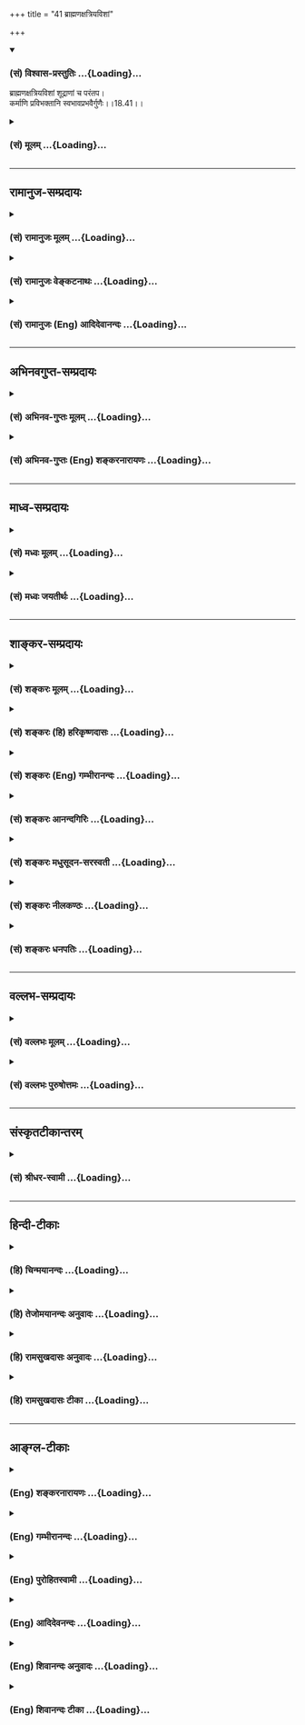+++
title = "41 ब्राह्मणक्षत्रियविशां"

+++
<div class="js_include" newlevelforh1="3" title="(सं) विश्वास-प्रस्तुतिः" unfilled url="/purANam_vaiShNavam/mahAbhAratam/06-bhIShma-parva/03-bhagavad-gItA-parva/saMskRtam/vishvAsa-prastutiH/18_moxa-saMnyAsa-yogaH/41_brAhmaNaxatriyavi.md">
<details open><summary><h3>(सं) विश्वास-प्रस्तुतिः ...{Loading}...</h3></summary>

ब्राह्मणक्षत्रियविशां शूद्राणां च परंतप।  
कर्माणि प्रविभक्तानि स्वभावप्रभवैर्गुणैः।।18.41।।
</details>
</div>
<div class="js_include collapsed" newlevelforh1="3" title="(सं) मूलम्" unfilled url="/purANam_vaiShNavam/mahAbhAratam/06-bhIShma-parva/03-bhagavad-gItA-parva/saMskRtam/mUlam/18_moxa-saMnyAsa-yogaH/41_brAhmaNaxatriyavi.md">
<details><summary><h3>(सं) मूलम् ...{Loading}...</h3></summary>

ब्राह्मणक्षत्रियविशां शूद्राणां च परंतप।  
कर्माणि प्रविभक्तानि स्वभावप्रभवैर्गुणैः।।18.41।।
</details>
</div>


_________________
## रामानुज-सम्प्रदायः
<div class="js_include collapsed" newlevelforh1="3" title="(सं) रामानुजः मूलम्" unfilled url="/purANam_vaiShNavam/mahAbhAratam/06-bhIShma-parva/03-bhagavad-gItA-parva/saMskRtam/rAmAnujaH/mUlam/18_moxa-saMnyAsa-yogaH/41_brAhmaNaxatriyavi.md">
<details><summary><h3>(सं) रामानुजः मूलम् ...{Loading}...</h3></summary>

।।18.41।।**ब्राह्मणक्षत्रियविशां** स्वकीयो भावः स्वभावः
ब्रह्मणादिजन्महेतुभूतं प्राचीनं कर्म इत्यर्थः। तत्प्रभवाः सत्त्वादयो
गुणाः ब्राह्मणस्य स्वभावप्रभवो रजस्तमोऽभिभवेन उद्भूतः सत्त्वगुणः;
क्षत्रियस्य स्वभावप्रभवः सत्त्वतमसोः अभिभवेन उद्भूतो रजोगुणः; वैश्यस्य
स्वभावप्रभवः सत्त्वरजोऽभिभवेन अल्पोद्रिक्तः तमोगुणः; शूद्रस्य
स्वभावप्रभवः तु रजःसत्त्वाभिभवेन अत्युद्रिक्तः तमोगुणः। एभिः
**स्वभावप्रभवैः गुणैः सह प्रविभक्तानि कर्माणि** शास्त्रैः प्रतिपादितानि।
ब्राह्मणादय एवंगुणकाः तेषां च तानि कर्माणि वृत्तयः च एता इति हि विभज्य
प्रतिपादयन्ति शास्त्राणि।

</details>
</div>
<div class="js_include collapsed" newlevelforh1="3" title="(सं) रामानुजः वेङ्कटनाथः" unfilled url="/purANam_vaiShNavam/mahAbhAratam/06-bhIShma-parva/03-bhagavad-gItA-parva/saMskRtam/rAmAnujaH/venkaTanAthaH/18_moxa-saMnyAsa-yogaH/41_brAhmaNaxatriyavi.md">
<details><summary><h3>(सं) रामानुजः वेङ्कटनाथः ...{Loading}...</h3></summary>

  
  
।।18.41।। एवं सर्वेषां संसारिणां गुणत्रयवश्यत्वमुक्तम् अथ
तत्तद्गुणतारतम्यवद्देहयोगिनामधिकारिणां यथाधिकारं शास्त्रैर्विभक्तानि
कर्मादीनि विविच्यन्ते। तस्य परमप्रस्तुतेन
सङ्गत्यर्थमध्यायारम्भप्रक्रान्तं प्रदर्शयति --
त्यागेनेत्यादिना। सन्न्यासशब्दार्थादनन्य इति -- श्रुतावपि हि त्यागेनैके
\[महाना.8।14कैवल्यो.2\] सन्न्यास योगात् \[मुण्डको.3।2।6\]
इत्युभावेकविषयाविति भावःएवम्भूतस्येति --
त्रिविधत्यागयुक्तस्येत्यर्थः। वृत्त्या सहेति कृषिगोरक्ष्यादीनि हि
वक्ष्यमाणानि \[18।44\] जीविकाविशेषा इति भावः।  
  
अत्रब्राह्मणक्षत्ति्रयविशाम् इति समासो द्विजत्वे सति वेदाधिकारात्।
प्राचीनकर्मानुरूपं सत्त्वादिगुणवृद्धिः प्रागेव प्रपञ्चिता; अतस्तद्धेतुकं
कर्मात्र तत्तद्गुणप्रचुरपुरुषासाधारणधर्मतया स्वभाव इति दर्शितम्।
एतेनकर्मवश्या गुणा ह्येते सत्त्वाद्याः पृथिवीपते \[वि.पु.1\] इति
वचनादौपाधिकानां गुणानां चात्र स्वाभाविकतोक्तिशङ्काऽपि निरस्ता।
गुणविभागप्रकारो ब्राह्मपुराणादिषु प्रपञ्चितः। तस्यायं सङ्क्षेपः -- तमः
शूद्रे रजः क्षत्त्रे ब्राह्मणे सत्त्वमुत्तमम् इति। अस्यार्थं वदन्प्रकृतं
विवृणोति -- रजस्तमोभिभवेनोद्भूतः सत्त्वगुण इति। उत्तमशब्दस्यरजः
क्षत्त्रे इत्यादिष्वप्यन्वयमाहक्षत्ति्रयस्येत्यादिना। अल्पोद्रिक्त इति
शूद्राद्व्यवच्छेदाय। अतीन्द्रियाणां गुणानामपि
शास्त्राधीनविभागत्वात्कर्मप्रविभागे गुणानां कर्तृत्वाद्यसम्भवाच्चगुणैः
सहेत्युक्तम्। गुणापेक्षया शास्त्रेण विभक्ततया
गुणप्रविभक्तत्वोपचारादयमेवार्थ उचित इति भावः। कैर्विभक्तानीति
शङ्कायांशास्त्रैरिति शेषपूरणम्। स्वरूपविभागस्य
शास्त्राधीनत्वाभावादसङ्कीर्णबोधनं विवक्षितमित्याह -- प्रतिपादितानीति।
विभज्य प्रतिपादनं विवृणोति -- ब्राह्मणादय इति। कर्मशब्द एव सामान्यतो
वृत्तिमपि संगृह्णाति; तादर्थ्याद्वा तदाक्षेप
इत्यभिप्रायेणाऽऽहवृत्तयश्चेति। जीवनोपाया इत्यर्थः।  
  

</details>
</div>
<div class="js_include collapsed" newlevelforh1="3" title="(सं) रामानुजः (Eng) आदिदेवानन्दः" unfilled url="/purANam_vaiShNavam/mahAbhAratam/06-bhIShma-parva/03-bhagavad-gItA-parva/saMskRtam/rAmAnujaH/english/AdidevAnandaH/18_moxa-saMnyAsa-yogaH/41_brAhmaNaxatriyavi.md">
<details><summary><h3>(सं) रामानुजः (Eng) आदिदेवानन्दः ...{Loading}...</h3></summary>

18.41 The nature of Brahmanas, Ksatriyas, Vaisyas, and Sudras are due to
their respective inherent dispositions. The meaning is that their past
Karma has been the cause of determining births as Brahmanas etc. The
Sattva and other Gunas are the result of such Karma. The Sattva-guna is
born from the inherent nature of the Brahmana becoming dominant by
suppressing the alities of Rajas and Tamas. The ality of Rajas
originates from the inherent nature of the Ksatriyas becoming dominant
by suppressing alities of Sattva and Tamas. Tamoguna arises from the
inherent nature of the Vaisya, becoming dominant in a little way by
suppressing Sattva and Rajas. The duties and works assigned to them
according to the Gunas constituting their inherent nature, are expounded
and allotted by the Sastras in the order described. For the Sastras
analyse that the Brahmanas etc., possess such and such attributes and
such and such are their duties and occupations.

</details>
</div>


_________________
## अभिनवगुप्त-सम्प्रदायः
<div class="js_include collapsed" newlevelforh1="3" title="(सं) अभिनव-गुप्तः मूलम्" unfilled url="/purANam_vaiShNavam/mahAbhAratam/06-bhIShma-parva/03-bhagavad-gItA-parva/saMskRtam/abhinava-guptaH/mUlam/18_moxa-saMnyAsa-yogaH/41_brAhmaNaxatriyavi.md">
<details><summary><h3>(सं) अभिनव-गुप्तः मूलम् ...{Loading}...</h3></summary>

।।18.41 -- 18.60।। एवमियता षण्णां प्रत्येकं त्रिस्वरूपत्वं धृत्यादीनां च
प्रतिपादितम्। तन्मध्यात् सात्त्विके राशौ वर्तमानो दैवीं संपदं प्राप्त इह
ज्ञाने योग्यः; त्वं च तथाविधः इत्यर्जुनः प्रोत्साहितः। अधुना तु इदमुच्यते
-- यदि तावदनया ज्ञानबुद्ध्या कर्मणि भवान् प्रवर्तते तदा
स्वधर्मप्रवृत्त्या विज्ञानपूततया च न कर्मसंबन्धस्तव। अथैतन्नानुमन्यसे;
तदवश्यं तव प्रवृत्त्या तावत् भाव्यम् जातेरेव तथाभावे स्थितत्वात्। यतः
सर्वः स्वभावनियतः +++(S;;N स्वस्वभावनियतः )+++ कुतश्चिद्दोषात्
तिरोहिततत्स्वभावः +++(S;;N -- हिततत्तत्स्वभावः )+++ कंचित्कालं भूत्वापि;
तत्तिरोधायकविगमे स्वभावं व्यक्त्यापन्नं लभत एव। तथाहि एवंविधो वर्णनां
स्वभावः। एवमवश्यंभाविन्यां प्रवृत्तौ ततः फलविभागिता भवेत्।। तदाह --
ब्राह्मणेत्यादि अवशोऽपि तत् इत्यन्तम्। ब्राह्मणादीनां
कर्मप्रविभागनिरूपणस्य स्वभावोऽश्यं नातिक्रामति,+++(S; ; N omit न and read
अतिक्रामति )+++ इति क्षत्रियस्वभावस्य भवतोऽनिच्छतोऽपि प्रकृतिः स्वभावाख्या
नियोक्तृताम् अव्यभिचारेण भजते। केवलं तया नियुक्तस्य पुण्यपापसंबन्धः। अतः
मदभिहितविज्ञानप्रमाणपुरःसरीकारेण कर्माण्यनुतिष्ठ। तथा सति बन्धो
निवर्त्स्यति। इत्यस्यार्थस्य परिकरघटनतात्पर्यं +++(S; ; N -- करबन्धघटन --
)+++ महावाक्यार्थस्य। अवान्तरवाक्यानां स्पष्टा ( ष्टोऽ ) र्थः। समासेन +++(S
omits समासेन )+++ ( श्लो. 50 ) संक्षेपेण। ज्ञानस्य; प्रागुक्तस्य। निष्ठां (
ष्ठा ) वाग्जालपरिहारेण निश्चितामाह। बुद्ध्या विशुद्धया इत्यादि सर्वमेतत्
व्याख्यातप्रायमिति न पुनरायस्यते,+++(N -- रारभ्यते )+++।

</details>
</div>
<div class="js_include collapsed" newlevelforh1="3" title="(सं) अभिनव-गुप्तः (Eng) शङ्करनारायणः" unfilled url="/purANam_vaiShNavam/mahAbhAratam/06-bhIShma-parva/03-bhagavad-gItA-parva/saMskRtam/abhinava-guptaH/english/shankaranArAyaNaH/18_moxa-saMnyAsa-yogaH/41_brAhmaNaxatriyavi.md">
<details><summary><h3>(सं) अभिनव-गुप्तः (Eng) शङ्करनारायणः ...{Loading}...</h3></summary>

18.41 See Comment under 18.60

</details>
</div>


_________________
## माध्व-सम्प्रदायः
<div class="js_include collapsed" newlevelforh1="3" title="(सं) मध्वः मूलम्" unfilled url="/purANam_vaiShNavam/mahAbhAratam/06-bhIShma-parva/03-bhagavad-gItA-parva/saMskRtam/madhvaH/mUlam/18_moxa-saMnyAsa-yogaH/41_brAhmaNaxatriyavi.md">
<details><summary><h3>(सं) मध्वः मूलम् ...{Loading}...</h3></summary>

।।18.41।। Sri Madhvacharya did not comment on this sloka.,

</details>
</div>
<div class="js_include collapsed" newlevelforh1="3" title="(सं) मध्वः जयतीर्थः" unfilled url="/purANam_vaiShNavam/mahAbhAratam/06-bhIShma-parva/03-bhagavad-gItA-parva/saMskRtam/madhvaH/jayatIrthaH/18_moxa-saMnyAsa-yogaH/41_brAhmaNaxatriyavi.md">
<details><summary><h3>(सं) मध्वः जयतीर्थः ...{Loading}...</h3></summary>

।।18.41।। Sri Jayatirtha did not comment on this sloka.  
  

</details>
</div>


_________________
## शाङ्कर-सम्प्रदायः
<div class="js_include collapsed" newlevelforh1="3" title="(सं) शङ्करः मूलम्" unfilled url="/purANam_vaiShNavam/mahAbhAratam/06-bhIShma-parva/03-bhagavad-gItA-parva/saMskRtam/shankaraH/mUlam/18_moxa-saMnyAsa-yogaH/41_brAhmaNaxatriyavi.md">
<details><summary><h3>(सं) शङ्करः मूलम् ...{Loading}...</h3></summary>

।।18.41।। --,ब्राह्मणाश्च क्षत्रियाश्च विशश्च ब्राह्मणक्षत्रियविशः;
तेषां **ब्राह्मणक्षत्रियविशां शूद्राणां च** -- शूद्राणाम् असमासकरणम्
एकजातित्वे सति वेदानधिकारात् -- हे **परंतप; कर्माणि प्रविभक्तानि**
इतरेतरविभागेन व्यवस्थापितानि। केन **स्वभावप्रभवैः** **गुणैः;** स्वभावः
ईश्वरस्य प्रकृतिः त्रिगुणात्मिका माया सा प्रभवः येषां गुणानां ते
स्वभावप्रभवाः; तैः; शमादीनि कर्माणि प्रविभक्तानि ब्राह्मणादीनाम्। अथवा
ब्राह्मणस्वभावस्य सत्त्वगुणः प्रभवः कारणम्; तथा क्षत्रियस्वभावस्य
सत्त्वोपसर्जनं रजः प्रभवः; वैश्यस्वभावस्य तमउपसर्जनं रजः प्रभवः;
शूद्रस्वभावस्य रजउपसर्जनं तमः प्रभवः;
प्रशान्त्यैश्वर्येहामूढतास्वभावदर्शनात् चतुर्णाम्। अथवा;
जन्मान्तरकृतसंस्कारः प्राणिनां वर्तमानजन्मनि स्वकार्याभिमुखत्वेन
अभिव्यक्तः स्वभावः; सः प्रभवो येषां गुणानां ते स्वभावप्रभवाः गुणाः
गुणप्रादुर्भावस्य निष्कारणत्वानुपपत्तेः। स्वभावः कारणम् इति च
कारणविशेषोपादानम्। एवं स्वभावप्रभवैः प्रकृतिभवैः सत्त्वरजस्तमोभिः गुणैः
स्वकार्यानुरूपेण शमादीनि कर्माणि प्रविभक्तानि।। ननु शास्त्रप्रविभक्तानि
शास्त्रेण विहितानि ब्राह्मणादीनां शमादीनि कर्माणि कथम् उच्यते
सत्त्वादिगुणप्रविभक्तानि इति नैष दोषः शास्त्रेणापि ब्राह्मणादीनां
सत्त्वादिगुणविशेषापेक्षयैव शमादीनि कर्माणि प्रविभक्तानि; न गुणानपेक्षया;
इति शास्त्रप्रविभक्तान्यपि कर्माणि गुणप्रविभक्तानि इति उच्यते।। कानि पुनः
तानि कर्माणि इति; उच्यते --,

</details>
</div>
<div class="js_include collapsed" newlevelforh1="3" title="(सं) शङ्करः (हि) हरिकृष्णदासः" unfilled url="/purANam_vaiShNavam/mahAbhAratam/06-bhIShma-parva/03-bhagavad-gItA-parva/saMskRtam/shankaraH/hindI/harikRShNadAsaH/18_moxa-saMnyAsa-yogaH/41_brAhmaNaxatriyavi.md">
<details><summary><h3>(सं) शङ्करः (हि) हरिकृष्णदासः ...{Loading}...</h3></summary>

।।18.41।। तथा सम्पूर्ण गीताशास्त्रका इस प्रकार उपसंहार भी किया जाना
चाहिये कि परम पुरुषार्थकी सिद्धि चाहनेवालोंके द्वारा अनुष्ठान किये
जानेयोग्य यह इतना ही समस्त वेद और स्मृतियोंका अभिप्राय है अतः इस
अभिप्रायसे ये ब्राह्मणक्षत्रियविशाम् इत्यादि श्लोक आरम्भ किये जाते हैं
--, हे परन्तप ब्राह्मण; क्षत्रिय और वैश्य -- इन तीनोंके और शूद्रोंके भी
कर्म विभक्त किये हुए हैं अर्थात् परस्पर विभागपूर्वक निश्चित किये हुए
हैं। ब्राह्मणादिके साथ शूद्रोंको मिलाकरसमास करके न कहनेका अभिप्राय यह है
कि शूद्र द्विज न होनेके कारण वेदपठनमें उनका अधिकार नहीं है। किसके द्वारा
विभक्त किये गये हैं स्वभावसे उत्पन्न हुए गुणोंके द्वारा। स्वभाव यानी
ईश्वरकी प्रकृति -- त्रिगुणात्मिका माया; वह माया जिन गुणोंके प्रभवका यानी
उत्पत्तिका कारण है; ऐसे स्वभावप्रभव गुणोंके द्वारा ब्राह्मणादिके; शम आदि
कर्म विभक्त किये गये हैं। अथवा यों समझो कि ब्राह्मणस्वभावका कारण
सत्त्वगुण है; वैसे ही क्षत्रियस्वभावका कारण सत्त्वमिश्रित रजोगुण है;
वैश्यस्वभावका कारण तमोमिश्रित रजोगुण है और शूद्रस्वभावका कारण रजोमिश्रित
तमोगुण है। क्योंकि उपर्युक्त चारों वर्णोंमें ( गुणोंके अनुसार ) क्रमसे
शान्ति; ऐश्वर्य; चेष्टा और मूढ़ता -- ये अलगअलग स्वभाव देखे जाते हैं।
अथवा यों समझो कि प्राणियोंके जन्मान्तरमें किये हुए कर्मोंके संस्कार; जो
वर्तमान जन्ममें अपने कार्यके अभिमुख होकर व्यक्त हुए हैं; उनका नाम स्वभाव
है। ऐसा स्वभाव जिन गुणोंकी उत्पत्तिका कारण है; वे,स्वभावप्रभव गुण हैं।
गुणोंका प्रादुर्भाव बिना कारणके नहीं बन सकता। इसलिये स्वभाव उनकी
उत्पत्तिका कारण है यह कहकर कारणविशेषका प्रतिपादन किया गया है। इस प्रकार
स्वभावसे उत्पन्न हुए अर्थात् प्रकृतिसे उत्पन्न हुए सत्त्व; रज और तम --
इन तीनों गुणोंद्वारा अपनेअपने कार्यके अनुरूप शमादि कर्म विभक्त किये गये
हैं। पू₀ -- ब्राह्मणादि वर्णोंके शम आदि कर्म तो शास्त्रद्वारा विभक्त
हैं; अर्थात् शास्त्रद्वारा निश्चित किये गये हैं फिर यह कैसे कहा जाता है;
कि सत्त्व आदि तीनों गुणोंद्वारा विभक्त किये गये हैं उ₀ -- यह दोष नहीं
है; क्योंकि शास्त्रद्वारा भी ब्राह्मणादिके शमादि कर्म सत्त्वादि
गुणभेदोंकी अपेक्षासे ही विभक्त किये गये हैं; बिना गुणोंकी अपेक्षासे
नहीं। अतः शास्त्रद्वारा विभक्त किये हुए भी कर्म; गुणोंद्वारा विभक्त किये
गये हैं; ऐसा कहा जाता है।

</details>
</div>
<div class="js_include collapsed" newlevelforh1="3" title="(सं) शङ्करः (Eng) गम्भीरानन्दः" unfilled url="/purANam_vaiShNavam/mahAbhAratam/06-bhIShma-parva/03-bhagavad-gItA-parva/saMskRtam/shankaraH/english/gambhIrAnandaH/18_moxa-saMnyAsa-yogaH/41_brAhmaNaxatriyavi.md">
<details><summary><h3>(सं) शङ्करः (Eng) गम्भीरानन्दः ...{Loading}...</h3></summary>

18.41 Parantapa, O scorcher of enemies; karmani, the duties;
brahmana-ksatriya-visam, of the Brahmanas, the Ksatriyas and the
Vaisyas; ca, as also; sudranam, of the Surdras-the Sudras have not been
included with the others (in the compund word) because, owing to their
having a single birth, \[Sudras have no right to be invested with the
sacred thread which, in the case of the other three castes, symbolizes a
second birth.\] they have no right to (the study of) the Vedas;
pravibhaktani, have been fully classified, have been prescribed by
making distinctions among them;-according to what;-gunahi, according to
the gunas; svabhava-prabhavaih, born from Nature. Nature means the
Praktrti of God, His Maya consisting of the three gunas. 'Born from
Nature' means 'born of these three gunas. In accordnace with these the
duties such as control of the internal organs, etc. of the Brahmanas and
others have been classified. Or (the meaning is): The source of the
nature of the Brahmanas is the ality of sattva. Similarly, the source of
the nature of the Ksatriyas is rajas, with sattva as a subordinate
(ality); the source of the nature of the Vaisyas is rajas, with tamas as
the subordinate (ality); the source of the nature of the Sudras is
tamas, with rajas as the subordinate (ality); for the natures of the
four are seen to be tranillity. lordliness, industriousness and dullness
respectively. Or, svabhava (nature) means the (individual) tendencies of
creatures earned in their past lives, which have become manifest in the
present life for yielding their own results. The gunas which have that
svabhava as their source (prabhava) are svabhava-prabhavah gunah. Since
the manifestation of the gunas cannot logically be uncaused, therefore a
specific cause \[i.e. the tendencies are the efficient cause, and Nature
is the material cause.\] has been posited by saying that Nature is the
cause. Thus, the duties such as control of the internal organs etc. have
been classified in keeping with the effects of the gunas, sattva, rajas
and tamas, which are born of Nature, born of Prakrti. Objection: Well,
are not the duties like controlling the internal organs etc. of the
Brahmanas and others classified and enjoined by the scriptures; Why is
it said that they are classified according to the gunas sattva etc.;
Reply: This objection is not valid. For, the duties like controlling the
internal organs etc. of the Brahmanas and others have been classified
even by the scriptures verily in keeping with the specific alities
sattva etc.; certainly, not without reference to the gunas. Hence,
though the duties have been divided by the scriputres, they are said to
have been classified according to the gunas. Which, again, are those
duties; They are being spoken of:

</details>
</div>
<div class="js_include collapsed" newlevelforh1="3" title="(सं) शङ्करः आनन्दगिरिः" unfilled url="/purANam_vaiShNavam/mahAbhAratam/06-bhIShma-parva/03-bhagavad-gItA-parva/saMskRtam/shankaraH/AnandagiriH/18_moxa-saMnyAsa-yogaH/41_brAhmaNaxatriyavi.md">
<details><summary><h3>(सं) शङ्करः आनन्दगिरिः ...{Loading}...</h3></summary>

।।18.41।। प्रकरणार्थमुपसंहृतमनुवदति -- **सर्व इति।** तस्यानेकात्मकत्वेन
हेयत्वं सूचयति -- **क्रियेति।** निर्गुणादात्मनो वैलक्षण्याच्च तस्य
हेयतेत्याह -- **सत्त्वेति।** अनर्थत्वाच्च तस्य त्याज्यत्वमनर्थत्वं
चाविद्याकल्पितत्वेनावस्तुनो वस्तुवद्भानादित्याह -- **अविद्येति।** न
केवलमष्टादशे संसारो दर्शितः; किंतु पञ्चदशेपीत्याह -- **वृक्षेति।**
चकारादुक्तः संसार इत्यनुकृष्यते। संसारध्वस्तिसाधनं सम्यग्ज्ञानं च
तत्रैवोक्तमित्याह -- **असङ्गेति।** वृत्तमनूद्यानन्तरसंदर्भतात्पर्यमाह --
**तत्र चेति।** उक्तो निवर्तयिषितः संसारः सतिसप्तम्या परामृश्यते; सर्वो
हि संसारो गुणत्रयात्मकः। नच गुणानां प्रकृत्यात्मकानां संसारकारणीभूतानां
निवृत्तिर्युक्ता प्रकृतेर्नित्यत्वादित्याशङ्कायां
स्वधर्मानुष्ठानात्तत्त्वज्ञानोत्पत्त्या गुणानामज्ञानात्मकानां
निवृत्तिर्यथा भवति तथा स्वधर्मजातं
वक्तव्यमित्युत्तरग्रन्थप्रवृत्तिरित्यर्थः।
तत्तद्वर्णप्रयुक्तधर्मजातानुपदेशे चोपसंहारप्रकरणप्रकोपः स्यादित्याह --
**सर्वश्चेति।** उपसंहृते गीताशास्त्रार्थे यद्यपि सर्वो वेदार्थः
स्मृत्यर्थश्च सर्व उपसंहृतस्तथापि मुमुक्षुभिरनुष्ठेयमस्ति
वक्तव्यमवशिष्टमित्याशङ्क्याह -- **एतावानिति।**
अनुष्ठेयपरिमाणनिर्धारणवदुक्तशङ्कानिवर्तनं
शास्त्रार्थोपसंहारश्चेत्येतदुभयं चकारार्थः। संप्रति  
  
वर्णचतुष्टयस्यानुष्ठेयं धर्मजातं संकीर्णमिति सूत्रमुपन्यस्यति --
**ब्राह्मणेति।** उपनयनसंस्कारवत्त्वे सति वेदाधिकारित्वं समानमिति
त्रयाणां समासकरणम्। इतरेषामसमासे हेतुमाह -- **शूद्राणामिति।**
एकजातित्वमुपनयनवर्जितत्वं कर्मणामसंकीर्णत्वेन व्यवस्थापकं प्रश्नपूर्वकं
प्रकटयति -- **केनेत्यादिना।** स्वभावप्रभवैर्गुणैरित्यस्यार्थान्तरमाह --
**अथवेति।** उक्तव्यवस्थायां कार्यदर्शनं प्रमाणयति -- **प्रशान्तीति।**
स्वभावशब्दस्यार्थान्तरमाह -- **अथवेति।** किमिति
गुणाभिव्यक्तेरुक्तवासनाधीनत्वं तत्राह -- **गुणेति।** ननु नास्ति
गुणप्रादुर्भावस्य निष्कारणत्वं प्रकृतिजैर्गुणैरिति
प्रकृतेर्गुणकारणत्वाभिधानादत आह -- **स्वभाव इति।** वासनाकारणमिति
गुणव्यक्तेर्निमित्तकारणत्वं विवक्षितं प्रकृतिस्तूपादानमिति भावः।
उक्तमुपसंहरति -- **एवमिति।** स्वभावप्रभवैः सत्त्वादिगुणैर्ब्राह्मणादीनां
कर्माणि प्रविभक्तानीत्युक्तमाक्षिपति -- **नन्विति।** शास्त्रस्य
धर्मविभागहेतोः सत्त्वादिविशेषापेक्षयैव विभागज्ञापकत्वादुभयत्र
विभागहेतुत्वोक्तिरविरुद्धेति परिहरति -- **नैष दोष इति।**

</details>
</div>
<div class="js_include collapsed" newlevelforh1="3" title="(सं) शङ्करः मधुसूदन-सरस्वती" unfilled url="/purANam_vaiShNavam/mahAbhAratam/06-bhIShma-parva/03-bhagavad-gItA-parva/saMskRtam/shankaraH/madhusUdana-sarasvatI/18_moxa-saMnyAsa-yogaH/41_brAhmaNaxatriyavi.md">
<details><summary><h3>(सं) शङ्करः मधुसूदन-सरस्वती ...{Loading}...</h3></summary>

।।18.41।। तदेवं सत्त्वरजस्तमोगुणात्मकः क्रियाकारकफललक्षणः सर्वः संसारो
मिथ्याज्ञानकल्पितोऽनर्थश्चतुर्दशाध्यायोक्त उपसंहृतः। पञ्चदशे च
वृक्षरूपककल्पनया तमुक्त्वाअश्वत्थमेनं सुविरूढमूलमसङ्गशस्त्रेण दृढेन
छित्त्वा। ततः पदं तत्परिमार्गितव्यं यस्मिन्गता न निवर्तन्ति भूयः
इत्यसङ्गशस्त्रेण विषयवैराग्येण तस्य छेदनं कृत्वा परमात्मान्वेष्टव्य
इत्युक्तं; तत्र सर्वस्य त्रिगुणात्मकत्वे त्रिगुणात्मकस्य संसारवृक्षस्य
कथं छेदोऽसङ्गशस्त्रस्यैवानुपपत्तेरित्याशङ्कायां
स्वस्वाधिकारविहितैर्वर्णाश्रमधर्मैः
परितोष्यमाणात्परमेश्वरादसङ्गशस्त्रलाभ इति वदितुमेतावानेव सर्ववेदार्थः
परमपुरुषार्थमिच्छद्भिरनुष्ठेय इति च गीताशास्त्रार्थ उपसंहर्तव्य
इत्येवमर्थमुत्तरं प्रकरणमारभ्यते। तत्रेदं सूत्रम् -- ब्राह्मणेति।
त्रयाणां समासकरणं द्विजत्वेन वेदाध्ययनादितुल्यधर्मत्वकथनार्थम्।
शूद्राणामिति पृथक्करणमेकजातित्वेन वेदानधिकारित्वज्ञानपनार्थम्। तथाच
वसिष्ठःचत्वारो वर्णा ब्राह्मणक्षत्रियवैश्यशूद्रास्तेषां त्रयो वर्णा
द्विजातयो ब्राह्मणक्षत्रियवैश्याः तेषांमातुरग्रेऽधिजननं द्वितीयं
मौञ्जीबन्धने। अत्रास्य माता सावित्री पिता त्वाचार्य उच्यते इति। तथा
प्रतिविशिष्टं चातुर्वर्ण्यं स्थानविशेषाच्चब्राह्मणोऽस्य
मुखमासीद्बाहूराजन्यः कृतः। ऊरू तदस्य यद्वैश्यः पद्भ्यां शूद्रो अजायत
इत्यपि निगमो भवतिगायत्र्या ब्राह्मणमसृजत त्रिष्टुभा राजन्यं जगत्या
वैश्यं न केनचिच्छन्दसा शूद्रमित्यसंस्कारो विज्ञायते इतिशूद्रश्चतुर्थो
वर्ण एकजातिः इति च गौतमः। हे परन्तप शत्रुतापन; तेषां चतुर्णामपि वर्णानां
कर्माणि प्रकर्षेण विभक्तानीतरेतरविभागेन व्यवस्थितानि। कैः
स्वभावप्रभवैर्गुणैर्ब्राह्मण्यादिस्वभावस्य प्रभवैर्हेतुभूतैर्गुणैः
सत्त्वादिभिः। तथाहि ब्राह्मणस्वभावस्य सत्त्वगुण एव प्रभवः
प्रशान्तत्वात्। क्षत्रियस्वभावस्य सत्त्वोपसर्जनं रज ईश्वरभावात्।
वैश्यस्वभावस्य तमउपसर्जनं रज ईहास्वभावत्वात्। शूद्रस्वभावस्य रजउपसर्जनं
तमो मूढस्वभावत्वात्। अथवा मायाख्या प्रकृतिः स्वभावस्तत उपादानात्प्रभवो
येषां तैः। प्राग्भवीयः संस्कारो वर्तमाने भवे स्वफलाभिमुखत्वेनाभिव्यक्तः
स्वभावः स निमित्तत्वेन प्रभवो येषामिति वा। शास्त्रस्यापि
पुरुषस्वभावसापेक्षत्वाच्छास्त्रेण प्रविभक्तान्यपि गुणैः
प्रविभक्तानीत्युच्यन्ते। आख्यातानामर्थं बोधयतामधिकारिशक्तिः सहकारिणी इति
न्यायात्। तथाहि गौतमःद्विजातीनामध्ययनमिज्या दानं ब्राह्मणस्याधिकाः
प्रवचनयाजनप्रतिग्रहाः। पूर्वेषु नियमस्तु राज्ञोऽधिकं रक्षणं सर्वभूतानां
न्याय्यदण्डत्वं; वैश्यस्याधिकं कृषिवणिक्पाशुपाल्यं कुसीदं च;
शूद्रश्चतुर्थो वर्ण एकजातिस्तस्यापि सत्यं कामः अक्रोधः शौचमाचमनार्थे
पाणिपादप्रक्षालनमेवैके श्राद्धकर्म भृत्यभरणं स्वदारवृत्तिः
परिचर्योत्तरेषामिति। अत्र साधारणा असाधारणाश्च धर्मा उक्ताः।
पूर्वेष्वध्ययनेज्यादानेषु नियमोऽवश्यकर्तव्यत्वं नतु
प्रवचनयाजनप्रतिग्रहेषु वृत्त्यर्थत्वादित्यर्थः। वणिक् वाणिज्यं; कुसीदं
वृद्ध्यै धनप्रयोगः; उत्तरेषामिति श्रेष्ठानां द्विजातीनामित्यर्थः।
वसिष्ठोऽपिषट्कर्माणि ब्राह्मणस्याध्ययनमध्यापनं यज्ञो याजनं दानं
प्रतिग्रहश्चेति; त्रीणि राजन्यस्याध्ययनं यज्ञो दानं च शस्त्रेण च
प्रजापालनं स्वधर्मस्तेन जीवेत्। एतान्येव त्रीणि वैश्यस्य
कृषिर्वणिक्पाशुपाल्यं कुसीदं,च। तेषां परिचर्या शूद्रस्येति।
आपस्तम्बोऽपिचत्वारो वर्णा ब्राह्मणक्षत्रियवैश्यशूद्रास्तेषां पूर्वः
पूर्वो जन्मतः श्रेयान् स्वकर्म ब्राह्मणस्याध्ययनमध्यापनं यज्ञो याजनं
दानं प्रतिग्रहणं दायाद्यं शिलोञ्छाद्यन्यच्चाप्यपरिगृहीतमेतान्येव।
क्षत्रियस्याध्यापनयाजनप्रतिग्रहणानीति परिहाय युद्धदण्डादिकानि।
क्षत्रियवत् वैश्यस्य दण्डयुद्धवर्जं कृषिगोरक्षवाणिज्याधिकं; परिचर्या
शूद्रस्येतरेषां वर्णानाम् इति। मनुरपिअध्यापनं चाध्ययनं यजनं याजनं तथा।
दानं प्रतिग्रहं चैव ब्राह्मणानामकल्पयत्।। प्रजानां रक्षणं
दानमिज्याध्ययनमेव च। विषयेष्वप्रसक्तिं च क्षत्रियस्य समादिशत्।। पशूनां
रक्षणं दानमिज्याध्ययनमेव व। वणिक्पथं कुसीदं च वैश्यस्य कृषिमेव च। एकमेव
तु शूद्रस्य प्रभुः कर्म समादिशत्। एतेषामेव वर्णानां शुश्रूषामनसूया।।
इति। एवं चतुर्णामपि वर्णानां गुणभेदेन कर्माणि प्रविभक्तानि।

</details>
</div>
<div class="js_include collapsed" newlevelforh1="3" title="(सं) शङ्करः नीलकण्ठः" unfilled url="/purANam_vaiShNavam/mahAbhAratam/06-bhIShma-parva/03-bhagavad-gItA-parva/saMskRtam/shankaraH/nIlakaNThaH/18_moxa-saMnyAsa-yogaH/41_brAhmaNaxatriyavi.md">
<details><summary><h3>(सं) शङ्करः नीलकण्ठः ...{Loading}...</h3></summary>

।।18.41।। एवं पञ्चदशे संसाराश्वत्थमसङ्गशस्त्रेण च्छित्त्वा परं पदं
परिमार्गितव्यमित्युक्तं तत्रात्मनोऽसङ्गत्वोपपादनाय क्रियाकारकफललक्षणस्य
कृत्स्नस्य संसारस्य त्रिगुणात्मकत्वमुक्तम्।
नह्यात्मानात्मनोर्गुणातीतगुणात्मकयोः सङ्गः संभवति।
नह्याकाशान्तर्वर्तिपृथिव्यादिगुणेन गन्धादिनाकाशः संसृज्यते
तद्वदित्युक्तम्। समाप्तः शास्त्रार्थः। अथेदानीं
सर्वगीताशास्त्रार्थमुपसंहर्तुमसङ्गशस्त्राप्त्युपायं च प्रदर्शयितुं
प्रकरणान्तरमारभते -- ब्राह्मणेत्यादिना। शूद्राणामसमासकरणं वेदानधिकारात्।
प्रविभक्तानि असंकीर्णानि। तत्र हेतुमाह स्वभावप्रभवैर्गुणैः। स्वभाव
ईश्वरस्य प्रकृतिस्त्रिगुणात्मिका सैव प्रभवो हेतुर्येषां गुणानां ते
स्वभावप्रभवास्तैः। यद्वा ब्राह्मणस्वभावस्य सत्त्वगुण एव प्रभवः
शान्तत्वात्। क्षत्रियस्वभावस्य सत्त्वोपसर्जनं रजः ईश्वरस्वभावत्वात्।
वैश्यस्वभावस्य तम उपसर्जनं रजः कृष्यादिस्वभावत्वात्। शूद्रस्वभावस्य रज
उपसर्जनं तमः शुश्रूषास्वभावत्वात्। अथवा स्वभावः प्राग्भवीयः
संस्कारस्तत्प्रभवैर्न तु जातिमात्रप्रभवैः पक्षिणामाकाशगमनवत्। अतएव
जात्यन्तरव्यावृत्तानां धर्माणां शमादिषु पाठो न दृश्यते। नहि
शूद्राद्व्यावृत्तं,त्रैवर्णिकानामध्ययनादिकं वा इतरद्वयाद्व्यावृत्तं
ब्राह्मणानामध्यापनादिकं वा इह पठ्यते। किंतु सर्वे सर्वजातीयानां साधारणा
धर्माः शमादयो दृश्यन्ते। यथाहि द्रोणादिषु ब्राह्मणेष्वपि शौर्यादिकं
भरतादिषु क्षत्रियेष्वपि शमादिकं दृष्टम् एवमितरत्र।
तस्माद्यस्मिन्कस्मिंश्चिद्वर्णे शमादयो दृश्यन्ते स
शूद्रोऽप्येतैर्लक्षणैर्ब्राह्मण एव ज्ञातव्यः। यत्र च ब्राह्मणेऽपि
शूद्रधर्मा दृश्यन्ते स शूद्र एव। तथा चारण्यके सर्पभूतं नहुषं प्रति
युधिष्ठिरवाक्यम्सत्यं दानं क्षमा शीलमानृशंस्यं तपो घृणा। दृश्यन्ते यत्र
नागेन्द्र स ब्राह्मण इति स्मृतः। तथायत्रैतल्लक्ष्यते सर्प वृत्तं स
ब्राह्मणः स्मृतः। यत्रैतन्न भवेत्सर्प तं शूद्रमिति निर्दिशेत् इति।
जातिधर्मास्तु मनुना दर्शिताःअध्यापनं चाध्ययनं यजनं याजनं तथा। दानं
प्रतिग्रहं चैव ब्राह्मणानामकल्पयत्। प्रजानां रक्षणं दानमिज्याध्ययनमेव च।
विषयेष्वप्रसक्तिं च क्षत्रियस्य समासतः। पशूनां रक्षणं दानमिज्याध्ययनमेव
च। वणिक्पथं कुसीदं च वैश्यस्य कृषिमेव च। एकमेव तु शूद्रस्य प्रभुः कर्म
समादिशत्। एतेषामेव वर्णानां शुश्रूषामनसूयया। इति। तस्मात् शमादयो
यत्राब्राह्मणे ब्राह्मणे वा दृश्यन्ते स एव ब्राह्मण इत्यत्र
विवक्षितम्। स्वे स्वे कर्मण्यभिरतः संसिद्धिं लभते नरः इत्यत्र तु
मनूक्तान्यध्यापनादीन्येव स्वकर्माणि ग्राह्याणि न तु शमदमादीनि। नहि
ज्ञानविज्ञानवतोऽन्या संसिद्धिर्लब्धव्यास्ति। तस्माच्छमदमादयो
ब्रह्मिष्ठस्यैव ब्राह्मणस्य लक्षणमिति दिक्।

</details>
</div>
<div class="js_include collapsed" newlevelforh1="3" title="(सं) शङ्करः धनपतिः" unfilled url="/purANam_vaiShNavam/mahAbhAratam/06-bhIShma-parva/03-bhagavad-gItA-parva/saMskRtam/shankaraH/dhanapatiH/18_moxa-saMnyAsa-yogaH/41_brAhmaNaxatriyavi.md">
<details><summary><h3>(सं) शङ्करः धनपतिः ...{Loading}...</h3></summary>

।।18.41।। एवं क्रियादिलक्षणस्य संसारस्य त्रिगुणात्मकत्वप्रतिपादकेन
प्रकरणेन चतुर्दशसप्तदशाध्यायोक्तोऽर्थ उपसंहृतः
चोर्ध्वमूलमधःशाखमित्यादिनाऽविद्यापरिकल्पितं संसारं
वृक्षरुपेणाभिधायअसङ्गशस्त्रेण दृढेन छित्त्वा। ततः पदं तत्परिमार्गितव्यं
यस्मिन्गता न निवर्तन्ति भूयः इत्यसङ्गस्त्रेण विषयवैराग्येण तस्य छेदनं
कृत्वा परमात्मान्वेष्टव्य इत्युक्तम्। तत्र सर्वस्य त्रिगुणात्मकत्वे
त्रिगुणात्मकस्य संसारवृक्षस्य कथं
छेदोऽसङ्गशस्त्रस्यैवानुपपत्तेरित्याशङ्कायां
स्वस्वाधिकारविहितैर्वर्णाश्रमधर्मैः
परितोष्यमाणात्परमेश्वरादसङ्गशस्त्रलाभ इति वदितुमेतावानेव सर्ववेदार्थः
परमपुरुषार्थमिच्छद्भिननुष्ठेय इति च गीताशास्त्रार्थ उपसंहर्तव्य
इत्येवमर्थमुत्तरं प्रकरणमारभ्यते। तत्रेदं सूत्रम् -- त्रयाणां समासकरणं
द्विजत्वेन वेदाध्ययनादितुल्यधर्मत्वकथनार्थम्। शूद्राणामिति
पृथक्करणमेकजातित्वेन वेदानधिकारित्वज्ञापनार्थम्। तथाच वसिष्ठःचत्वारो
वर्णा ब्राह्मणक्षत्रियवैश्यशूद्रास्तेषां त्रयो त्वाचार्य उच्यते इति। तथा
प्रतिविशिष्टं चातुर्वर्ण्य स्थाननिशेषाच्चब्राह्मणोऽस्य
मुखमासीद्वाहूराजन्यः कृतः। ऊरु तदस्य यद्वैश्यः पध्भां सूद्रो अजायत
र्दिशति। शूद्राणां च कर्माणि शमदमादीनि प्रविभक्तानि इतरेतविभागेन
व्यवस्थितानि। कैरित्यपेक्षायामाह -- स्वभावप्रभवैर्गुणैः ईश्वरस्य
त्रिगुणात्मिका प्रकृतिः स्वभावः स प्रभवः कारणं येषां तैर्गुणैः। यद्वा
स्वभावस्य प्रभवास्तैस्तथाच ब्राह्मणस्वभावस्य सत्त्वगुणः प्रभवः कारणं;
तथा क्षत्रियस्वभावस्य सत्त्वोपसर्जनं रजः प्रभवः; वैश्यस्वभावस्य
तमउपसर्जनं रजः प्रभवः; शूद्रस्वभावस्य रजउपसर्जनं तमः प्रभवः।
शान्त्यैश्वर्येहामूढस्वभावदर्शनाच्चतुर्णाम्। अथवा जन्मान्तरकृतसंस्कारः
प्राणिनां वर्तमानजन्मनि स्वकार्याभिमुखत्वेनाभिव्यक्तः स्वभावः स प्रभवो
येषां तैः प्रकृत्युद्वोधितैर्गुणैः स्वकार्यानुरुप्येण ब्राह्मणादीनां
शमादीनि कर्माणि प्रविभक्तानि शास्त्रेणापि ब्राह्मणादीनां
सत्त्वादिगुणविशेषापेक्षयैव शमादीनि कर्माणि प्रविभक्तानि नतु
गुणानपेक्षयेति शास्त्रविभक्तान्यपि तानि गुणविभक्तान्युच्यन्ते।
क्षत्रियस्वभावजं शत्रुतापनरुपं कर्म त्यक्तुमशक्यमङगीकर्तुं योग्योऽसीति
सूचयति परंतपेति संबोधनेन।

</details>
</div>


_________________
## वल्लभ-सम्प्रदायः
<div class="js_include collapsed" newlevelforh1="3" title="(सं) वल्लभः मूलम्" unfilled url="/purANam_vaiShNavam/mahAbhAratam/06-bhIShma-parva/03-bhagavad-gItA-parva/saMskRtam/vallabhaH/mUlam/18_moxa-saMnyAsa-yogaH/41_brAhmaNaxatriyavi.md">
<details><summary><h3>(सं) वल्लभः मूलम् ...{Loading}...</h3></summary>

।।18.41।। एवं च त्यागेनैकेऽमृतत्वमानशुः \[महाना.8।14कैव.2\] इति
मोक्षसाधनतया निर्दिष्टः त्यागः सन्न्यासशब्दार्थः; न तदन्यः स च
कर्तृत्वकामफलानां न्यासरूपः स्वस्मिन् तत्कर्तृत्वत्यागश्च
परपुरुषान्तर्यामिकर्तृकत्वाद्यनुसन्धानेनेति सर्वं सगुणनिरूपणे
सत्त्वगुणवृद्धिकार्यमिति तथोक्तम् इदानीमेवम्भूतकर्माधिकारिणां
ब्राह्मणादीनां स्वभावानुसारिसत्त्वादिगुणभेदभिन्नवृत्त्या सह
कर्त्तव्यकर्मस्वरूपं निरूपयति ब्राह्मणक्षत्ति्रयविशामिति। स्वभावः सहजः
संस्कारात्मकस्तत्प्रभवैर्गुणैर्विभद्यंते; तत्र स्वभावप्रभवैर्गुणैः
सात्त्विका ब्राह्मणाः सृष्टाः; सात्त्विकराजसाः क्षत्ति्रयाः; तामसराजसा
वैश्याः; तामसाः शूद्राः एषामपि व्यत्यये निजपूर्वकृतिरेव हेतुरिति हे
परन्तप पुरा तथा प्रविभक्तानि कर्माणि।

</details>
</div>
<div class="js_include collapsed" newlevelforh1="3" title="(सं) वल्लभः पुरुषोत्तमः" unfilled url="/purANam_vaiShNavam/mahAbhAratam/06-bhIShma-parva/03-bhagavad-gItA-parva/saMskRtam/vallabhaH/puruShottamaH/18_moxa-saMnyAsa-yogaH/41_brAhmaNaxatriyavi.md">
<details><summary><h3>(सं) वल्लभः पुरुषोत्तमः ...{Loading}...</h3></summary>

  
  
।।18.41।। नन्वेवं चेत्सर्वं त्रिगुणात्मकमेव तदा गुणात्मकस्य जीवस्य
त्रिगुणात्मकबन्धकक्रियादिकरणात् कथं मोक्षः इत्याशङ्क्य शास्त्रद्वारा
जीवोद्धारं कर्तुं शास्त्रस्वरूप ज्ञानार्थं प्रसङ्गादर्जुनाय
गीतामाहात्म्यतः पूर्वोक्तमुपसंहरन् मोक्षप्रकरणमारभते -- ब्राह्मणेत्यादि
यावदध्यायसमाप्ति। हे परन्तप परमुत्कृष्टं तपो यस्येत्यनेन
श्रवणयोग्यतोक्ता। ब्राह्मणक्षत्ति्रयविशां त्रैवर्णिकानां च पुनः
शूद्राणां -- वेदानधिकृतत्वाछूद्राणां भिन्नतया कथनम् -- स्वभावः स्वस्य मम
यो भावः सात्त्विकादिभेदेन विचित्रदर्शनेच्छा तेन प्रभव उत्पत्तिर्येषां
तैरेतादृशैर्गुणैः कर्माणि प्रविभक्तानि प्रकर्षेण विभागतः
सात्त्विकादेर्विहितानीत्यर्थः।  
  

</details>
</div>


_________________
## संस्कृतटीकान्तरम्
<div class="js_include collapsed" newlevelforh1="3" title="(सं) श्रीधर-स्वामी" unfilled url="/purANam_vaiShNavam/mahAbhAratam/06-bhIShma-parva/03-bhagavad-gItA-parva/saMskRtam/shrIdhara-svAmI/18_moxa-saMnyAsa-yogaH/41_brAhmaNaxatriyavi.md">
<details><summary><h3>(सं) श्रीधर-स्वामी ...{Loading}...</h3></summary>

।।18.41।। ननु च यद्येवं सर्वमपि क्रियाकारकफलादिकं प्राणिजातं च
त्रिगुणात्मकमेव कथं तर्ह्यस्य मोक्ष इत्यपेक्षायां स्वस्वाधिकारविहितैः
कर्मभिः परमेश्वराराधनात्तत्प्रसादलब्धज्ञानेनेत्येवं सर्वगीतार्थसारं
संगृह्य प्रदर्शयितुं प्रकरणान्तरमारभते **-- ब्राह्मणेत्यादि
यावदध्यायसमाप्ति।** हे परंतप शत्रुतापन; ब्राह्मणानां क्षत्रियाणां विशां
च शूद्राणां च कर्माणि प्रविभक्तानि प्रकर्षेण विभागतो विहितानि। शूद्राणां
स्वभावात्पृथक्करणं द्विजत्वाभावेन वैलक्षण्यात्। विभागोपलक्षणमाह --
स्वभावः सात्त्विकादिः प्रभवति प्रादुर्भवति येभ्यस्तैर्गुणैरुपलक्षणभूतैः।
यद्वा स्वभावः पूर्वजन्मसंस्कारस्तस्मात्प्रादुर्भूतैरित्यर्थः। तत्र
सत्त्वप्रधाना ब्राह्मणाः; सत्त्वोपसर्जनरजःप्रधानाः क्षत्रियाः;
तमउपसर्जनरजःप्रधाना वैश्याः; रजउपसर्जनतमःप्रधानाः शूद्राः।

</details>
</div>


_________________
## हिन्दी-टीकाः
<div class="js_include collapsed" newlevelforh1="3" title="(हि) चिन्मयानन्दः" unfilled url="/purANam_vaiShNavam/mahAbhAratam/06-bhIShma-parva/03-bhagavad-gItA-parva/hindI/chinmayAnandaH/18_moxa-saMnyAsa-yogaH/41_brAhmaNaxatriyavi.md">
<details><summary><h3>(हि) चिन्मयानन्दः ...{Loading}...</h3></summary>

।।18.41।। प्रकृति के तीन गुणों का विस्तृत वर्णन करने के पश्चात्; भगवान्
श्रीकृष्ण उन गुणों के आधार पर ही मानव समाज का ब्राह्मण; क्षत्रिय; वैश्य
और शूद्र इन चार वर्णों में विवेकपूर्ण विभाजन करते हैं। इन चार वर्णों के
लोगों में कर्तव्यों का विभाजन प्रत्येक वर्ग के लोगों के स्वभावानुसार
किया गया है। स्वभाव का अर्थ प्रत्येक मनुष्य के अन्तकरण के विशिष्ट
संस्कार हैं; जो किसी गुण विशेष के आधिक्य से प्रभावित हुए रहते हैं।
कर्तव्यों के इस विभाजन में व्यक्ति के स्वभाव एवं व्यवहार को ध्यान में
रखा जाता है। किसी व्यक्ति की श्रेष्ठता या हीनता का मापदण्ड उस व्यक्ति की
शरीर रचना अथवा उसके केशों का वर्ण नहीं हो सकता श्रेष्ठता का मापदण्ड केवल
उसका स्वभाव और व्यवहार ही हो सकता है। मनुष्यों के स्वभावों में विभिन्नता
होने के कारण उनको सौंपे गये अधिकारों एवं कर्तव्यों में विभिन्नता होना
स्वाभाविक ही है। अत ब्राह्मणादि चारों वर्णों के कर्तव्य परस्पर भिन्न
भिन्न हैं तथापि सबका लक्ष्य समाजधारणा एवं सबकी आध्यात्मिक प्रगति ही है।
प्रत्येक वर्ण के लिए शास्त्रों में विधान किये हुए कर्तव्यों का पालन; यदि
उसउस वर्ण का व्यक्ति करता है तो वह व्यक्ति क्रमश तमस एवं रजस से ऊपर उठकर
सत्त्वगुण में स्थित हो सकता है। तत्पश्चात् ही त्रिगुणातीत आत्मस्वरूप की
अनुभूति में निष्ठा संभव होगी। प्रत्येक व्यक्ति के ज्ञान कर्म; कर्तव्य;
बुद्धि एवं धृति के अध्ययन से ही उसका वर्ण निश्चित किया जा सकता है। इस
सन्दर्भ में; जब किसी पुरुष को सात्त्विक कहा जाता है; तो इसका अर्थ केवल
इतना ही है कि सामान्यत उसमें सात्त्विक गुण का आधिक्य रहता है। कभीकभी
सात्त्विक पुरुष में रजोगुण का अथवा तमोगुणी पुरुष में सत्त्वगुण का आधिक्य
हो सकता है। कोई भी व्यक्ति केवल एक गुण से निर्मित नहीं है। आज भारतवर्ष
में समाज की जो स्थिति है; उसमें इस चातुर्र्वण्य का वास्तविक स्वरूप बहुत
कुछ लुप्त हो गया है। अब; केवल अनुवांशिक जन्मसिद्ध अधिकार और बाह्य
शारीरिक भेद के आधार पर ही जातियाँ तथा अनेक उपजातियाँ उत्पन्न हो गयी हैं।
एक सच्चा ब्राह्मण पुरुष वही है जो सत्त्वगुण प्रधान है; जिसमें
इन्द्रियसंयम और मनसंयम है और जो आत्मस्वरूप का निदिध्यासन करने में समर्थ
है। परन्तु आज का ब्राह्मण वर्ग मात्र जन्म के आधार पर अपनी श्रेष्ठता
प्रदर्शित करता है; और यह दुर्भाग्य है कि उसे कोई सम्मान प्राप्त नहीं
होता; क्योंकि अपने आप को उस सम्मान के योग्य बनाने का वह कभी प्रयत्न ही
नहीं करता है। चार वर्णों के कर्मों में; सर्वप्रथम ब्राह्मण का कर्म बताते
हुए भगवान् कहते हैं

</details>
</div>
<div class="js_include collapsed" newlevelforh1="3" title="(हि) तेजोमयानन्दः अनुवादः" unfilled url="/purANam_vaiShNavam/mahAbhAratam/06-bhIShma-parva/03-bhagavad-gItA-parva/hindI/tejomayAnandaH/anuvAdaH/18_moxa-saMnyAsa-yogaH/41_brAhmaNaxatriyavi.md">
<details><summary><h3>(हि) तेजोमयानन्दः अनुवादः ...{Loading}...</h3></summary>

।।18.41।। हे परन्तप! ब्राह्मणों, क्षत्रियों, वैश्यों और शूद्रों के
कर्म, स्वभाव से उत्पन्न गुणों के अनुसार विभक्त किये गये हैं।।

</details>
</div>
<div class="js_include collapsed" newlevelforh1="3" title="(हि) रामसुखदासः अनुवादः" unfilled url="/purANam_vaiShNavam/mahAbhAratam/06-bhIShma-parva/03-bhagavad-gItA-parva/hindI/rAmasukhadAsaH/anuvAdaH/18_moxa-saMnyAsa-yogaH/41_brAhmaNaxatriyavi.md">
<details><summary><h3>(हि) रामसुखदासः अनुवादः ...{Loading}...</h3></summary>

।।18.41।। हे परंतप ! ब्राह्मण, क्षत्रिय, वैश्य और शूद्रोंके कर्म स्वभावसे
उत्पन्न हुए तीनों गुणोंके द्वारा विभक्त किये गये हैं।

</details>
</div>
<div class="js_include collapsed" newlevelforh1="3" title="(हि) रामसुखदासः टीका" unfilled url="/purANam_vaiShNavam/mahAbhAratam/06-bhIShma-parva/03-bhagavad-gItA-parva/hindI/rAmasukhadAsaH/TIkA/18_moxa-saMnyAsa-yogaH/41_brAhmaNaxatriyavi.md">
<details><summary><h3>(हि) रामसुखदासः टीका ...{Loading}...</h3></summary>

।।18.41।।***व्याख्या --***  **ब्राह्मणक्षत्रियविशां शूद्राणां च परंतप
--** यहाँ ब्राह्मण; क्षत्रिय और वैश्य -- इन तीनोंके लिये एक पद और
शूद्रोंके लिये अलग एक पद देनेका तात्पर्य यह है कि ब्राह्मण; क्षत्रिय और
वैश्य -- ये द्विजाति हैं और शूद्र द्विजाति नहीं है। इसलिये इनके कर्मोंका
विभाग अलगअलग है और कर्मोंके अनुसार शास्त्रीय अधिकार भी अलगअलग है।  
  
**कर्माणि प्रविभक्तानि स्वभावप्रभवैर्गुणैः --** मनुष्य जो कुछ भी कर्म
करता है; उसके अन्तःकरणमें उस कर्मके संस्कार पड़ते हैं और उन संस्कारोंके
अनुसार उसका स्वभाव बनता है। इस प्रकार पहलेके अनेक जन्मोंमें किये हुए
कर्मोंके संस्कारोंके अनुसार मनुष्यका जैसा स्वभाव होता है; उसीके अनुसार
उसमें सत्त्व; रज और तम -- तीनों गुणोंकी वृत्तियाँ उत्पन्न होती है। इन
गुणवृत्तियोंके तारतम्यके अनुसार ही ब्राह्मण; क्षत्रिय; वैश्य और शूद्रके
कर्मोंका विभाग किया गया है (गीता 4। 13)। कारण कि मनुष्यमें जैसी
गुणवृत्तियाँ होती हैं; वैसा ही वह कर्म करता है।  
  
**विशेष बात**  
  
(1) कर्म दो तरहके होते हैं -- (1) जन्मारम्भक कर्म और (2) भोगदायक कर्म।
जिन कर्मोंसे ऊँचनीच योनियोंमें जन्म होता है; वे जन्मारम्भक कर्म कहलाते
हैं और जिन कर्मोंसे सुखदुःखका भोग होता है; वे भोगदायक कर्म कहलाते हैं।
भोगदायक कर्म अनुकूलप्रतिकूल परिस्थितिको पैदा करते हैं; जिसको गीतामें
अनिष्ट; इष्ट और मिश्र नामसे कहा गया है (18। 12)। गहरी दृष्टिसे देखा जाय
तो मात्र कर्म भोगदायक होते हैं अर्थात् जन्मारम्भक कर्मोंसे भी भोग होता
है और भोगदायक कर्मोंसे भी भोग होता है। जैसे; जिसका उत्तम कुलमें जन्म
होता है; उसका आदर होता है; सत्कार होता है और जिसका नीच कुलमें जन्म होता
है; उसका निरादर होता है; तिरस्कार होता है। ऐसे ही अनुकूल परिस्थितिवालेका
आदर होता है और प्रतिकूल परिस्थितिवालेका निरादर होता है। तात्पर्य है कि
आदर और निरादररूपसे भोग तो जन्मारम्भक और भोगदायक -- दोनों कर्मोंका होता
है। परन्तु जन्मारम्भक कर्मोंसे जो जन्म होता है; उसमें आदरनिरादररूप भोग
गौण होता है क्योंकि आदरनिरादर कभीकभी हुआ करते हैं; हरदम नहीं हुआ करते और
भोगदायक कर्मोंसे जो अनुकूलप्रतिकूल परिस्थिति आती है; उसमें परिस्थितिका
भोग मुख्य होता है क्योंकि परिस्थिति हरदम आती रहती है। भोगदायक कर्मोंका
सदुपयोगदुरुपयोग करनेमें मनुष्यमात्र स्वतन्त्र है अर्थात् वह
अनुकूलप्रतिकूल परिस्थितिसे सुखीदुःखी भी हो सकता है और उसको साधनसामग्री
भी बना सकता है। जो अनुकूलप्रतिकूल परिस्थितिसे सुखीदुःखी होते हैं; वे
मूर्ख होते हैं और जो उसको साधनसामग्री बनाते हैं; वे बुद्धिमान् साधक होते
हैं। कारण कि मनुष्यजन्म परमात्माकी प्राप्तिके लिये ही मिला है अतः इसमें
जो भी अनुकूल या प्रतिकूल परिस्थिति आती है; वह सब साधनसामग्री ही
है। अनुकूलप्रतिकूल परिस्थितिको साधनसामग्री बनाना क्या है अनुकूल परिस्थिति
आ जाय तो उसको दूसरोंकी सेवामें; दूसरोंके सुखआराममें लगा दे; और प्रतिकूल
परिस्थिति आ जाय तो सुखकी इच्छाका त्याग कर दे। दूसरोंकी सेवा करना और
सुखेच्छाका त्याग करना -- ये दोनों साधन हैं।  
  
(2) शास्त्रोंमें आता है कि पुण्योंकी अधिकता होनेसे जीव स्वर्गमें जाता है
और पापोंकी अधिकता होनेसे नरकोंमें जाता है तथा पुण्यपाप समान होनेसे
मनुष्य बनता है। इस दृष्टिसे किसी भी वर्ण; आश्रम; देश; वेश आदिका कोई भी
मनुष्य सर्वथा पुण्यात्मा या पापात्मा नहीं हो सकता।  
  
पुण्यपाप समान होनेपर जो मनुष्य बनता है; उसमें भी अगर देखा जाय तो
पुण्यपापोंका तारतम्य रहता है अर्थात् किसीके पुण्य अधिक होते हैं और
किसीके पाप अधिक होते हैं **(टिप्पणी प₀ 927)**। ऐसे ही गुणोंका विभाग भी
है। कुल मिलाकर सत्त्वगुणकी प्रधानतावाले ऊर्ध्वलोकमें जाते हैं; रजोगुणकी
प्रधानतावाले मध्यलोक अर्थात् मनुष्यलोकमें आते हैं; और तमोगुणकी
प्रधानतावाले अधोगतिमें जाते हैं। इन तीनोंमें भी गुणोंके तारतम्यसे अनेक
तरहके भेद होते हैं।  
  
सत्त्वगुणकी प्रधानतासे ब्राह्मण; रजोगुणकी प्रधानता और सत्त्वगुणकी
गौणतासे क्षत्रिय; रजोगुणकी प्रधानता और तमोगुणकी गौणतासे वैश्य तथा
तमोगुणकी प्रधानतासे शूद्र होता है। यह तो सामान्य रीतिसे गुणोंकी बात
बतायी। अब इनके अवान्तर तारतम्यका विचार करते हैं -- रजोगुणप्रधान
मनुष्योंमें सत्त्वगुणकी प्रधानतावाले ब्राह्मण हुए। इन ब्राह्मणोंमें भी
जन्मके भेदसे ऊँचनीच ब्राह्मण माने जाते हैं और परिस्थितिरूपसे कर्मोंका फल
भी कई तरहका आता है अर्थात् सब ब्राह्मणोंकी एक समान अनुकूलप्रतिकूल
परिस्थिति नहीं आती। इस दृष्टिसे ब्राह्मणयोनिमें भी तीनों गुण मानने
पड़ेंगे। ऐसे ही क्षत्रिय; वैश्य और शूद्र भी जन्मसे ऊँचनीच माने जाते हैं
और अनुकूलप्रतिकूल परिस्थिति भी कई तरहकी आती है। इसलिये गीतामें कहा गया
है कि तीनों लोकोंमें ऐसी कोई भी वस्तु नहीं है; जो तीनों गुणोंसे रहित हो
(18। 40)। अब जो मनुष्येतर योनिवाले पशुपक्षी आदि हैं; उनमें भी ऊँचनीच माने
जाते हैं जैसे गाय आदि श्रेष्ठ माने जाते हैं और कुत्ता; गधा; सूअर आदि नीच
माने जाते हैं। कबूतर आदि श्रेष्ठ माने जाते हैं और कौआ; चील आदि नीच माने
जाते हैं। इन सबको अनुकूलप्रतिकूल परिस्थिति भी एक समान नहीं मिलती।
तात्पर्य है कि ऊर्ध्वगति; मध्यगति और अधोगतिवालोंमें भी कई तरहके जातिभेद
और परिस्थितिभेद होते हैं।  
  
***सम्बन्ध --***  अब भगवान् ब्राह्मणके स्वाभाविक कर्म बताते हैं।

</details>
</div>


_________________
## आङ्ग्ल-टीकाः
<div class="js_include collapsed" newlevelforh1="3" title="(Eng) शङ्करनारायणः" unfilled url="/purANam_vaiShNavam/mahAbhAratam/06-bhIShma-parva/03-bhagavad-gItA-parva/english/shankaranArAyaNaH/18_moxa-saMnyAsa-yogaH/41_brAhmaNaxatriyavi.md">
<details><summary><h3>(Eng) शङ्करनारायणः ...{Loading}...</h3></summary>

18.41. The duties of the Brahmanas, the Ksatriyas, the Vaisyas, and of
the Sudras are properly classified according to the Strands which are
the sources of their nature, O scorcher of foes !

</details>
</div>
<div class="js_include collapsed" newlevelforh1="3" title="(Eng) गम्भीरानन्दः" unfilled url="/purANam_vaiShNavam/mahAbhAratam/06-bhIShma-parva/03-bhagavad-gItA-parva/english/gambhIrAnandaH/18_moxa-saMnyAsa-yogaH/41_brAhmaNaxatriyavi.md">
<details><summary><h3>(Eng) गम्भीरानन्दः ...{Loading}...</h3></summary>

18.41 O scorcher of enemies, the duties of the Brahmanas, the Ksatriyas
and the Vaisyas, as also of the Sudras have been fully classified
according to the gunas born from Nature.

</details>
</div>
<div class="js_include collapsed" newlevelforh1="3" title="(Eng) पुरोहितस्वामी" unfilled url="/purANam_vaiShNavam/mahAbhAratam/06-bhIShma-parva/03-bhagavad-gItA-parva/english/purohitasvAmI/18_moxa-saMnyAsa-yogaH/41_brAhmaNaxatriyavi.md">
<details><summary><h3>(Eng) पुरोहितस्वामी ...{Loading}...</h3></summary>

18.41 O Arjuna! The duties of spiritual teachers, the soldiers, the
traders and the servants have all been fixed according to the dominant
Quality in their nature.

</details>
</div>
<div class="js_include collapsed" newlevelforh1="3" title="(Eng) आदिदेवनन्दः" unfilled url="/purANam_vaiShNavam/mahAbhAratam/06-bhIShma-parva/03-bhagavad-gItA-parva/english/AdidevanandaH/18_moxa-saMnyAsa-yogaH/41_brAhmaNaxatriyavi.md">
<details><summary><h3>(Eng) आदिदेवनन्दः ...{Loading}...</h3></summary>

18.41 The duties of the Brahmanas, Ksatriyas, Vaisyas and the Sudras are
clearly divided, O Arjuna, according to Gunas, born of their nature.

</details>
</div>
<div class="js_include collapsed" newlevelforh1="3" title="(Eng) शिवानन्दः अनुवादः" unfilled url="/purANam_vaiShNavam/mahAbhAratam/06-bhIShma-parva/03-bhagavad-gItA-parva/english/shivAnandaH/anuvAdaH/18_moxa-saMnyAsa-yogaH/41_brAhmaNaxatriyavi.md">
<details><summary><h3>(Eng) शिवानन्दः अनुवादः ...{Loading}...</h3></summary>

18.41 Of Brahmanas, Kshatriyas and Vaisyas, as also of Sudras, O Arjuna,
the duties are distributed according to the alities born of their own
nature.

</details>
</div>
<div class="js_include collapsed" newlevelforh1="3" title="(Eng) शिवानन्दः टीका" unfilled url="/purANam_vaiShNavam/mahAbhAratam/06-bhIShma-parva/03-bhagavad-gItA-parva/english/shivAnandaH/TIkA/18_moxa-saMnyAsa-yogaH/41_brAhmaNaxatriyavi.md">
<details><summary><h3>(Eng) शिवानन्दः टीका ...{Loading}...</h3></summary>

18.41 ब्राह्मणक्षत्रियविशाम् of Brahmanas; Kshatriyas and Vaisyas;
शूद्राणाम् of Sudras; च as also; परंतप O Parantapa; कर्माणि duties;
प्रविभक्तानि are distributed; स्वभावप्रभवैः born of their own nature;
गुणैः by alities.Commentary Brahmanas; Kshatriyas and Vaisyas are
alified to practise the Vedic rites. The members of the fourth class; O
Arjuna; have no claim to these rites; for their profession is to serve
the members of the first three. They are not allowed to study the Vedas
or perform Yajnas. There is organisation of mankind into the four castes
and each mans life is divided into four stages; according to the nature
of the Gunas and the degree of the growth or evolution. I will now
explain the specific duties of these castes according to the alities by
means of which; freeing themselves from the grip of birth and death;
they can attain Selfrealisation or knowledge of the Self. Passion
(Rajas) slightly mingled with Tamas causes the growth of the merchant
caste (the Vaisya). Rajas mixed with Tamas is the cause of the
appearance of the Sudra.The one human race has been divided into four
castes based upon the three alities. The duties are allotted to each
according to the alities born of Nature.Nature (Svabhava) is Isvaras
Prakriti (Maya) constituted of the three alities -- Sattva; Rajas and
Tamas.The Brahmanas nature is Sattva. So he is serene. The nature of the
Kshatriya is Rajas and Sattva. Sattva in his case is subordinate to
Rajas. Rajas predominates. Therefore he possesses lordliness. The nature
of the Vaisya is Rajas and Tamas. Tamas is subordinate to Rajas. So he
does various sorts of activities or business to earn money. The nature
of the Sudra is Tamas; with subordinate Rajas. He is dull.Karma is
action arising from and fashioned by past thoughts and desires. The
Gunas cannot manifest themselves without a cause. Nature is the
tendency; Samskara or Vasana in living beings. This is acired by them in
the past births. This manifests itself in the present birth and produces
its effects. This nature is the source of the Gunas. Every man or woman
is born with his or her own Svabhava (nature). The Gunas operate
according to the respective natural tendencies of man which impel him to
perform his own duties as their natural effects. The duties are
allottted to the four classes or castes in accordance with the Gunas of
individuals. (Cf.IV.13)

</details>
</div>
